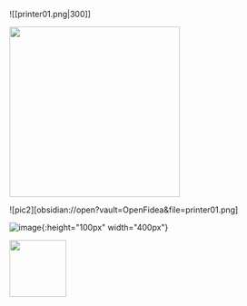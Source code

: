 ![[printer01.png|300]]

<img src="printer01.png" width="300" height="300">

![pic2][obsidian://open?vault=OpenFidea&file=printer01.png]

![image](/printer01.png){:height="100px" width="400px"}

<img src="obsidian://open?vault=OpenFidea&file=printer01.png" width="100" height="100">
